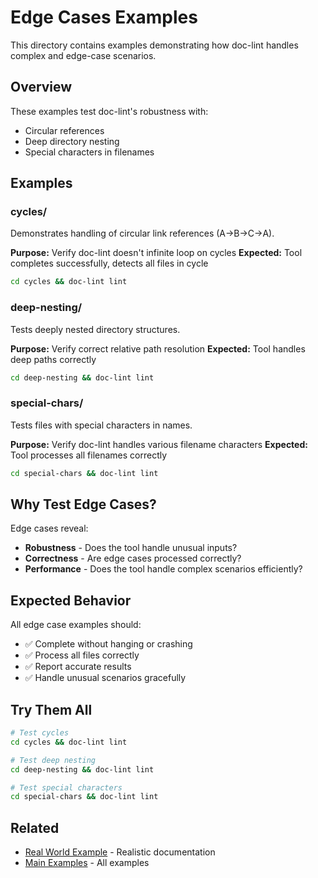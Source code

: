 # Edge Cases Examples

This directory contains examples demonstrating how doc-lint handles complex and edge-case scenarios.

## Overview

These examples test doc-lint's robustness with:
- Circular references
- Deep directory nesting
- Special characters in filenames

## Examples

### cycles/

Demonstrates handling of circular link references (A→B→C→A).

**Purpose:** Verify doc-lint doesn't infinite loop on cycles
**Expected:** Tool completes successfully, detects all files in cycle

```bash
cd cycles && doc-lint lint
```

### deep-nesting/

Tests deeply nested directory structures.

**Purpose:** Verify correct relative path resolution
**Expected:** Tool handles deep paths correctly

```bash
cd deep-nesting && doc-lint lint
```

### special-chars/

Tests files with special characters in names.

**Purpose:** Verify doc-lint handles various filename characters
**Expected:** Tool processes all filenames correctly

```bash
cd special-chars && doc-lint lint
```

## Why Test Edge Cases?

Edge cases reveal:
- **Robustness** - Does the tool handle unusual inputs?
- **Correctness** - Are edge cases processed correctly?
- **Performance** - Does the tool handle complex scenarios efficiently?

## Expected Behavior

All edge case examples should:
- ✅ Complete without hanging or crashing
- ✅ Process all files correctly
- ✅ Report accurate results
- ✅ Handle unusual scenarios gracefully

## Try Them All

```bash
# Test cycles
cd cycles && doc-lint lint

# Test deep nesting
cd deep-nesting && doc-lint lint

# Test special characters
cd special-chars && doc-lint lint
```

## Related

- [Real World Example](../05-real-world/README.md) - Realistic documentation
- [Main Examples](../README.md) - All examples

